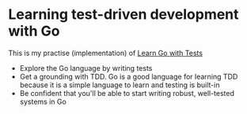 # Learning test-driven development with Go
This is my practise (implementation) of [Learn Go with Tests](https://quii.gitbook.io/learn-go-with-tests/)
- Explore the Go language by writing tests
- Get a grounding with TDD. Go is a good language for learning TDD because it is a simple language to learn and testing is built-in
- Be confident that you'll be able to start writing robust, well-tested systems in Go
